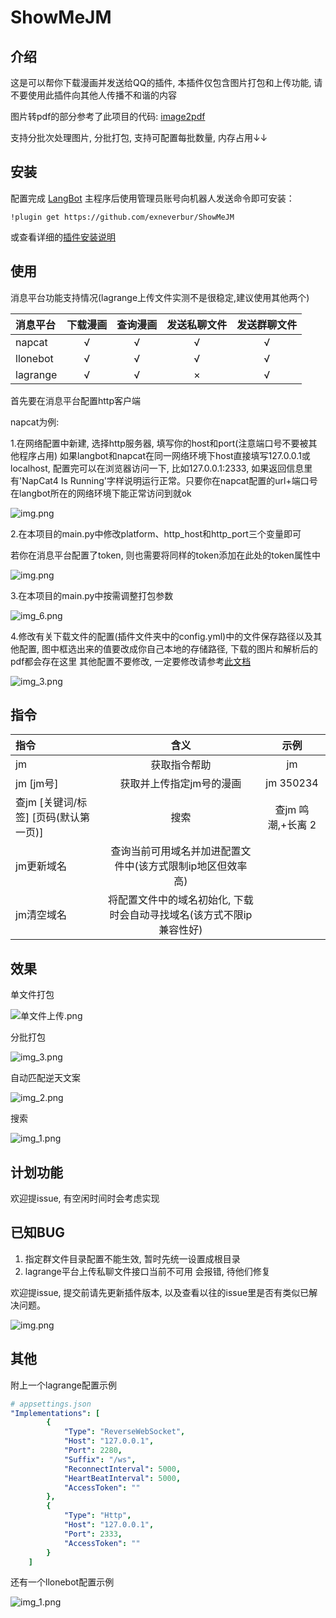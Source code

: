 # ShowMeJM

## 介绍
这是可以帮你下载漫画并发送给QQ的插件, 本插件仅包含图片打包和上传功能, 请不要使用此插件向其他人传播不和谐的内容

图片转pdf的部分参考了此项目的代码: [image2pdf](https://github.com/salikx/image2pdf)

支持分批次处理图片, 分批打包, 支持可配置每批数量, 内存占用↓↓
## 安装

配置完成 [LangBot](https://github.com/RockChinQ/LangBot) 主程序后使用管理员账号向机器人发送命令即可安装：

```
!plugin get https://github.com/exneverbur/ShowMeJM
```
或查看详细的[插件安装说明](https://docs.langbot.app/plugin/plugin-intro.html#%E6%8F%92%E4%BB%B6%E7%94%A8%E6%B3%95)

## 使用

<!-- 插件开发者自行填写插件使用说明 -->

消息平台功能支持情况(lagrange上传文件实测不是很稳定,建议使用其他两个)

| 消息平台     | 下载漫画 | 查询漫画 | 发送私聊文件 | 发送群聊文件 |
|:---------|:----:|:----:|:------:|:------:|
| napcat   |  √   |  √   |   √    |   √    |
| llonebot |   √   |    √  |   √    |   √     |
|    lagrange      |    √   |   √    |   ×    |     √    |

首先要在消息平台配置http客户端

napcat为例:

1.在网络配置中新建, 选择http服务器, 填写你的host和port(注意端口号不要被其他程序占用) 如果langbot和napcat在同一网络环境下host直接填写127.0.0.1或localhost, 配置完可以在浏览器访问一下, 比如127.0.0.1:2333, 如果返回信息里有'NapCat4 Is Running'字样说明运行正常。只要你在napcat配置的url+端口号在langbot所在的网络环境下能正常访问到就ok

![img.png](img/1.png)

2.在本项目的main.py中修改platform、http_host和http_port三个变量即可

若你在消息平台配置了token, 则也需要将同样的token添加在此处的token属性中

![img.png](img/img_3.png)

3.在本项目的main.py中按需调整打包参数

![img_6.png](img/img_2.png)

4.修改有关下载文件的配置(插件文件夹中的config.yml)中的文件保存路径以及其他配置, 图中框选出来的值要改成你自己本地的存储路径, 下载的图片和解析后的pdf都会存在这里 其他配置不要修改, 一定要修改请参考[此文档](https://github.com/hect0x7/JMComic-Crawler-Python/blob/master/assets/docs/sources/option_file_syntax.md)

![img_3.png](img/2.png)

## 指令

| 指令                       |                  含义                   |      示例      |
|:-------------------------|:-------------------------------------:|:------------:|
| jm                       |                获取指令帮助                 |      jm      |
| jm [jm号]                 |             获取并上传指定jm号的漫画             |  jm 350234   |
| 查jm [关键词/标签] [页码(默认第一页)] |                  搜索                   | 查jm 鸣潮,+长离 2 |
| jm更新域名                |    查询当前可用域名并加进配置文件中(该方式限制ip地区但效率高)    |              |
| jm清空域名                      | 将配置文件中的域名初始化, 下载时会自动寻找域名(该方式不限ip兼容性好) |              |


## 效果
单文件打包

![单文件上传.png](img/6.png)

分批打包

![img_3.png](img/4.png)

自动匹配逆天文案

![img_2.png](img/5.png)

搜索

![img_1.png](img/7.png)
## 计划功能

欢迎提issue, 有空闲时间时会考虑实现

## 已知BUG

1. 指定群文件目录配置不能生效, 暂时先统一设置成根目录
2. lagrange平台上传私聊文件接口当前不可用 会报错, 待他们修复

欢迎提issue, 提交前请先更新插件版本, 以及查看以往的issue里是否有类似已解决问题。

![img.png](img/img.png)

## 其他
附上一个lagrange配置示例

```yml
# appsettings.json
"Implementations": [
        {
            "Type": "ReverseWebSocket",
            "Host": "127.0.0.1",
            "Port": 2280,
            "Suffix": "/ws",
            "ReconnectInterval": 5000,
            "HeartBeatInterval": 5000,
            "AccessToken": ""
        },
        {
            "Type": "Http",
            "Host": "127.0.0.1",
            "Port": 2333,
            "AccessToken": ""
        }
    ]
```

还有一个llonebot配置示例

![img_1.png](img/img_1.png)
